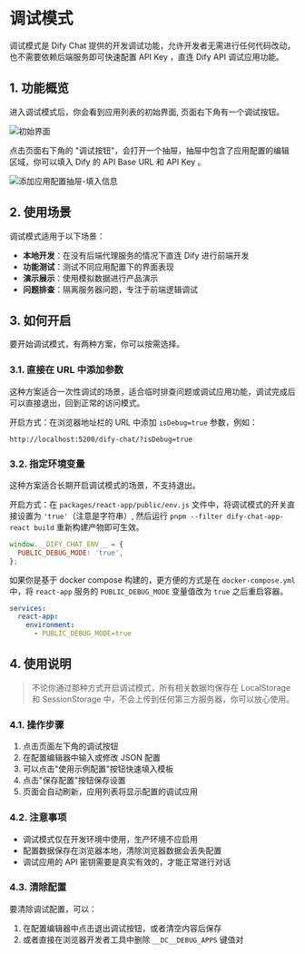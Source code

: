 # 调试模式

调试模式是 Dify Chat 提供的开发调试功能，允许开发者无需进行任何代码改动，也不需要依赖后端服务即可快速配置 API Key ，直连 Dify API 调试应用功能。

## 1. 功能概览

进入调试模式后，你会看到应用列表的初始界面, 页面右下角有一个调试按钮。

![初始界面](/guide__debug_mode_main.png)

点击页面右下角的 "调试按钮"，会打开一个抽屉，抽屉中包含了应用配置的编辑区域，你可以填入 Dify 的 API Base URL 和 API Key 。

![添加应用配置抽屉-填入信息](/guide__debug_mode_data_fulfilled.png)

## 2. 使用场景

调试模式适用于以下场景：

- **本地开发**：在没有后端代理服务的情况下直连 Dify 进行前端开发
- **功能测试**：测试不同应用配置下的界面表现
- **演示展示**：使用模拟数据进行产品演示
- **问题排查**：隔离服务器问题，专注于前端逻辑调试

## 3. 如何开启

要开始调试模式，有两种方案，你可以按需选择。

### 3.1. 直接在 URL 中添加参数

这种方案适合一次性调试的场景，适合临时排查问题或调试应用功能，调试完成后可以直接退出，回到正常的访问模式。

开启方式：在浏览器地址栏的 URL 中添加 `isDebug=true` 参数，例如：

```
http://localhost:5200/dify-chat/?isDebug=true
```

### 3.2. 指定环境变量

这种方案适合长期开启调试模式的场景，不支持退出。

开启方式：在 `packages/react-app/public/env.js` 文件中，将调试模式的开关直接设置为 `'true'`（注意是字符串）, 然后运行 `pnpm --filter dify-chat-app-react build` 重新构建产物即可生效。

```js title="packages/react-app/public/env.js"
window.__DIFY_CHAT_ENV__ = {
  PUBLIC_DEBUG_MODE: 'true',
};
```

如果你是基于 docker compose 构建的，更方便的方式是在 `docker-compose.yml` 中，将 `react-app` 服务的 `PUBLIC_DEBUG_MODE` 变量值改为 `true` 之后重启容器。

```yaml title="docker-compose.yml"
services:
  react-app:
    environment:
      - PUBLIC_DEBUG_MODE=true
```

## 4. 使用说明

> 不论你通过那种方式开启调试模式，所有相关数据均保存在 LocalStorage 和 SessionStorage 中，不会上传到任何第三方服务器，你可以放心使用。

### 4.1. 操作步骤

1. 点击页面左下角的调试按钮
2. 在配置编辑器中输入或修改 JSON 配置
3. 可以点击"使用示例配置"按钮快速填入模板
4. 点击"保存配置"按钮保存设置
5. 页面会自动刷新，应用列表将显示配置的调试应用

### 4.2. 注意事项

- 调试模式仅在开发环境中使用，生产环境不应启用
- 配置数据保存在浏览器本地，清除浏览器数据会丢失配置
- 调试应用的 API 密钥需要是真实有效的，才能正常进行对话

### 4.3. 清除配置

要清除调试配置，可以：

1. 在配置编辑器中点击退出调试按钮，或者清空内容后保存
2. 或者直接在浏览器开发者工具中删除 `__DC__DEBUG_APPS` 键值对
